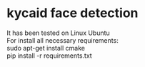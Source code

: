 # kycaid face detection
It has been tested on Linux Ubuntu
<br />For install all necessary requirements:
<br />sudo apt-get install cmake
<br />pip install -r requirements.txt
